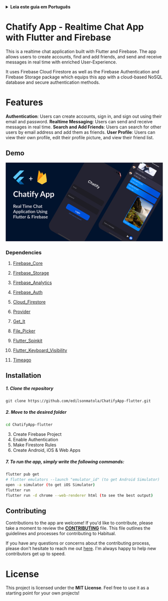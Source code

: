 <details>
<summary>
<strong> Leia este guia em Português </strong>
</summary>
    <ul>
        <li><a href="./README-PT-BR.md"> Português </a></li>
    </ul>

</details>

# **Chatify App - Realtime Chat App with Flutter and Firebase**

This is a realtime chat application built with Flutter and Firebase. The app allows users to create accounts, find and add friends, and send and receive messages in real time with enriched User-Experience.

It uses Firebase Cloud Firestore as well as the Firebase Authentication and Firebase Storage package which equips this app with a cloud-based NoSQL database and secure authentication methods.

# **Features**

**Authentication**: Users can create accounts, sign in, and sign out using their email and password.
**Realtime Messaging**: Users can send and receive messages in real time.
**Search and Add Friends**: Users can search for other users by email address and add them as friends.
**User Profile**: Users can view their own profile, edit their profile picture, and view their friend list.

## **Demo**

![Chatify-app-preview](/.github/images/preview/Chatify-app-preview.png)

### **Dependencies**

1. [Firebase_Core](https://pub.dev/packages/firebase_core)

1. [Firebase_Storage](https://pub.dev/packages/firebase_storage)

1. [Firebase_Analytics](https://pub.dev/packages/firebase_analytics)

1. [Firebase_Auth](https://pub.dev/packages/firebase_auth)

1. [Cloud_Firestore](https://pub.dev/packages/cloud_firestore)

1. [Provider](https://pub.dev/packages/provider)

1. [Get_It](https://pub.dev/packages/get_it)

1. [File_Picker](https://pub.dev/packages/file_picker)

1. [Flutter_Spinkit](https://pub.dev/packages/flutter_spinkit)

1. [Flutter_Keyboard_Visibility](https://pub.dev/packages/flutter_keyboard_visibility)

1. [Timeago](https://pub.dev/packages/timeago)

## **Installation**

##### 1. Clone the repository

```bashhabitual-ecommerce-getx
git clone https://github.com/edilsonmatola/ChatifyApp-flutter.git
```

##### 2. Move to the desired folder

```bash
cd ChatifyApp-flutter
```

3. Create Firebase Project
4. Enable Authentication
5. Make Firestore Rules
6. Create Android, iOS & Web Apps

##### 7. To run the app, simply write the following commands:

```bash
flutter pub get
# flutter emulators --launch "emulator_id" (to get Android Simulator)
open -a simulator (to get iOS Simulator)
flutter run
flutter run -d chrome --web-renderer html (to see the best output)
```

## **Contributing**

Contributions to the app are welcome! If you'd like to contribute, please take a moment to review the **[CONTRIBUTING](./CONTRIBUTING.md)** file. This file outlines the guidelines and processes for contributing to Habitual.

If you have any questions or concerns about the contributing process, please don't hesitate to reach me out [here](https://github.com/edilsonmatola/ChatifyApp-flutter/issues). I'm always happy to help new contributors get up to speed.

# **License**

This project is licensed under the **MIT License**. Feel free to use it as a starting point for your own projects!
